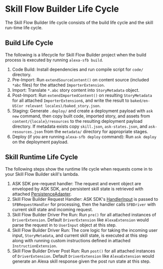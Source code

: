 # Skill Flow Builder Life Cycle

The Skill Flow Builder life cycle consists of the build life cycle and the skill
run-time life cycle.

## Build Life Cycle

The following is a lifecycle for Skill Flow Builder project when the build
process is executed by running `alexa-sfb build`.

1. Code Build: Install dependencies and run compile script for `code/` directory.
2. Pre-Import: Run `extendSourceContent()` on content source (included `*abc`
files) for the attached `ImporterExtension`.
3. Import: Translate `*.abc` story content into `StoryMetadata` object.
4. Post-Import: Run `extendImportedContent()` on resulting `StoryMetadata` for
all attached `ImporterExtension`s, and write the result to
`baked/en-US(or relevant locales)/baked_story.json`.
5. Staging: Generate `.deploy/` and create a deployment payload with `ask new`
command, then copy built code, imported story, and assets from
`content/{locale}/resources` to the resulting deployment payload directory. If
metadata exists copy `skill.json`, `ask-states.json`, and `ask-resources.json`
from the `metadata/` directory for appropriate stages.
6. Deploy (if you are running `alexa-sfb deploy` command): Run `ask deploy` on
the deployment payload.

## Skill Runtime Life Cycle

The following steps show the runtime life cycle when requests come in to your
Skill Flow Builder skill's lambda.

1. ASK SDK pre-request handler: The request and event object are enveloped by
ASK SDK, and persistent skill state is retrieved with attached
[PersistenceAdapter](https://developer.amazon.com/en-US/docs/alexa/alexa-skills-kit-sdk-for-nodejs/manage-attributes.html#persistenceadapter).
2. Skill Flow Builder Request Handler: ASK SDK's
[HandlerInput](https://developer.amazon.com/en-US/docs/alexa/alexa-skills-kit-sdk-for-nodejs/handle-requests.html#handler-input)
is passed to `SFBRequestHandler` for processing, then the handler calls
`SFBDriver` with current skill state and incoming request.
3. Skill Flow Builder Driver Pre Run: Run `pre()` for all attached instances of
`DriverExtension`. Default `DriverExtension` like `AlexaExtension` would parse
the request in to `UserInput` object at this step.
4. Skill Flow Builder Driver Run: The core logic for taking the incoming user
input, `StoryMetadata`, and current skill state, is executed at this step along
with running custom instructions defined in attached `InstructionExtension`.
5. Skill Flow Builder Driver Post Run: Run `post()` for all attached instances
of `DriverExtension`. Default `DriverExtension` like `AlexaExtension` would
generate an Alexa skill response given the post run state at this step.

